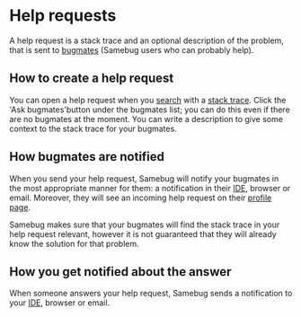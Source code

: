 # Help requests

A help request is a stack trace and an optional description of the problem, that is
sent to [bugmates](/guide/bugmate) (Samebug users who can probably help).

## How to create a help request

You can open a help request when you [search](/guide/search) with a [stack trace](/guide/stack-trace). Click the 'Ask bugmates'button
under the bugmates list; you can do this even if there are no bugmates at the moment.
You can write a description to give some context to the stack trace for your bugmates.

## How bugmates are notified

When you send your help request, Samebug will notify your bugmates in the most appropriate
manner for them: a notification in their [IDE](/guide/integration/intellij-idea/install), browser or email. Moreover,
they will see an incoming help request on their [profile page](/guide/profile).

Samebug makes sure that your bugmates will find the stack trace in your help request relevant, however
it is not guaranteed that they will already know the solution for that problem.

## How you get notified about the answer

When someone answers your help request, Samebug sends a notification to
your [IDE](/guide/integration/intellij-idea/install), browser or email.
